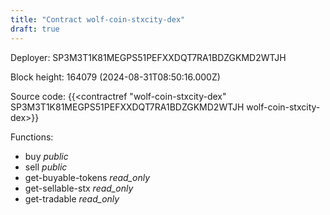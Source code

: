 ```yaml
---
title: "Contract wolf-coin-stxcity-dex"
draft: true
---
```

Deployer: SP3M3T1K81MEGPS51PEFXXDQT7RA1BDZGKMD2WTJH


 



Block height: 164079 (2024-08-31T08:50:16.000Z)

Source code: {{<contractref "wolf-coin-stxcity-dex" SP3M3T1K81MEGPS51PEFXXDQT7RA1BDZGKMD2WTJH wolf-coin-stxcity-dex>}}

Functions:

* buy _public_
* sell _public_
* get-buyable-tokens _read_only_
* get-sellable-stx _read_only_
* get-tradable _read_only_
